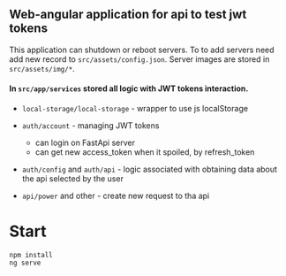 Web-angular application for api to test jwt tokens
----
This application can shutdown or reboot servers. To to add servers need add new record to ```src/assets/config.json```. Server images are stored in ```src/assets/img/*```.

#### In ```src/app/services``` stored all logic with JWT tokens interaction.

- ```local-storage/local-storage``` - wrapper to use js localStorage

- ```auth/account``` - managing JWT tokens 
    - can login on FastApi server
    - can get new access_token when it spoiled, by refresh_token
- ```auth/config``` and ```auth/api``` - logic associated with obtaining data about the api selected by the user

- ```api/power``` and other - create new request to tha api


# Start

    npm install 
    ng serve
